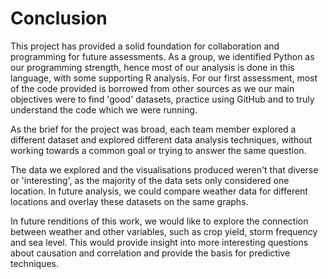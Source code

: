 # Conclusion

This project has provided a solid foundation for collaboration and programming for future assessments. As a group, we identified Python as our programming strength, hence most of our analysis is done in this language, with some supporting R analysis. For our first assessment, most of the code provided is borrowed from other sources as we our main objectives were to find 'good' datasets, practice using GitHub and to truly understand the code which we were running. 

As the brief for the project was broad, each team member explored a different dataset and explored different data analysis techniques, without working towards a common goal or trying to answer the same question. 

The data we explored and the visualisations produced weren't that diverse or 'interesting', as the majority of the data sets only considered one location. In future analysis, we could compare weather data for different locations and overlay these datasets on the same graphs. 

In future renditions of this work, we would like to explore the connection between weather and other variables, such as crop yield, storm frequency and sea level. This would provide insight into more interesting questions about causation and correlation and provide the basis for predictive techniques.
